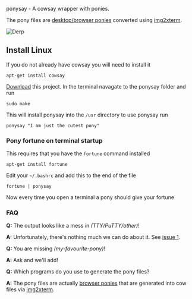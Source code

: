 ponysay - A cowsay wrapper with ponies.

The pony files are [desktop/browser ponies](http://web.student.tuwien.ac.at/~e0427417/browser-ponies/ponies.html) converted using [img2xterm](https://github.com/rossy2401/img2xterm).

![Derp](http://i.imgur.com/xOJbE.png)

[](/derp "Today your terminal, tomorrow the world!")

Install Linux
-------------

If you do not already have cowsay you will need to install it

    apt-get install cowsay

[Download](https://github.com/erkin/ponysay/zipball/master) this project. In the terminal navagate to the ponysay folder and run
  
    sudo make

This will install ponysay into the `/usr` directory to use ponysay run

    ponysay "I am just the cutest pony"

### Pony fortune on terminal startup 

This requires that you have the `fortune` command installed

    apt-get install fortune
  
Edit your `~/.bashrc` and add this to the end of the file

    fortune | ponysay

Now every time you open a terminal a pony should give your fortune

### FAQ

__Q:__ The output looks like a mess in _(TTY/PuTTY/other)_!

__A:__ Unfortunately, there's nothing much we can do about it. See [issue 1](https://github.com/erkin/ponysay/issues/1).

__Q:__ You are missing _(my-favourite-pony)_!

__A:__ Ask and we'll add!

__Q:__ Which programs do you use to generate the pony files?

__A:__ The pony files are actually [browser ponies](http://web.student.tuwien.ac.at/~e0427417/browser-ponies/ponies.html) that are generated into cow files via [img2xterm](https://github.com/rossy2401/img2xterm).
